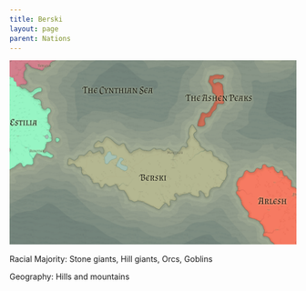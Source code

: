 ```yaml
---
title: Berski
layout: page
parent: Nations
---
```


![NationMap](../images/nations/Berski.png)

Racial Majority: Stone giants, Hill giants, Orcs, Goblins

Geography: Hills and mountains

